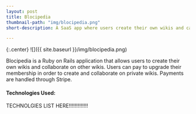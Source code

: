 ```yaml
---
layout: post
title: Blocipedia
thumbnail-path: "img/blocipedia.png"
short-description: A SaaS app where users create their own wikis and can opt to pay for premium.

---
```


{:.center}
![]({{ site.baseurl }}/img/blocipedia.png)

Blocipedia is a Ruby on Rails application that allows users to create their own wikis and collaborate on other wikis. Users can pay to upgrade their membership in order to create and collaborate on private wikis. Payments are handled through Stripe.

#### Technologies Used:

TECHNOLGIES LIST HERE!!!!!!!!!!!!!